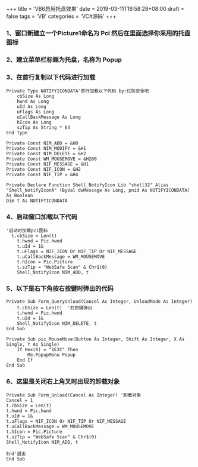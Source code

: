 +++
title = 'VB6启用托盘效果'
date = 2019-03-11T16:58:28+08:00
draft = false
tags = 'VB'
categories = 'VC#源码'
+++

### 1、窗口新建立一个Picture1命名为 Pci 然后在里面选择你采用的托盘图标
### 2、建立菜单栏标题为托盘，名称为 Popup
### 3、在首行复制以下代码进行加载
``` vb.net {linenos=inline}
Private Type NOTIFYICONDATA'首行加载以下代码 by:红防安全吧
    cbSize As Long
    hwnd As Long
    uId As Long
    uFlags As Long
    uCallBackMessage As Long
    hIcon As Long
    szTip As String * 64
End Type
 
Private Const NIM_ADD = &H0
Private Const NIM_MODIFY = &H1
Private Const NIM_DELETE = &H2
Private Const WM_MOUSEMOVE = &H200
Private Const NIF_MESSAGE = &H1
Private Const NIF_ICON = &H2
Private Const NIF_TIP = &H4
 
Private Declare Function Shell_NotifyIcon Lib "shell32" Alias "Shell_NotifyIconA" (ByVal dwMessage As Long, pnid As NOTIFYICONDATA) As Boolean
Dim t As NOTIFYICONDATA
```
### 4、启动窗口加载以下代码
``` vb.net {linenos=inline}
'启动时加载pci图标
  t.cbSize = Len(t)
    t.hwnd = Pic.hwnd
    t.uId = 1&
    t.uFlags = NIF_ICON Or NIF_TIP Or NIF_MESSAGE
    t.uCallBackMessage = WM_MOUSEMOVE
    t.hIcon = Pic.Picture
    t.szTip = "WebSafe Scan" & Chr$(0)
    Shell_NotifyIcon NIM_ADD, t
```
### 5、以下是右下角按右按键时弹出的代码
``` vb.net {linenos=inline}
Private Sub Form_QueryUnload(Cancel As Integer, UnloadMode As Integer)
    t.cbSize = Len(t)  '右按键弹出
    t.hwnd = Pic.hwnd
    t.uId = 1&
    Shell_NotifyIcon NIM_DELETE, t
End Sub
 
Private Sub pic_MouseMove(Button As Integer, Shift As Integer, X As Single, Y As Single)
    If Hex(X) = "1E3C" Then
        Me.PopupMenu Popup
    End If
End Sub
```
### 6、这里是关闭右上角叉时出现的卸载对象
``` vb.net {linenos=inline}
Private Sub Form_Unload(Cancel As Integer) '卸载对象
Cancel = 1
t.cbSize = Len(t)
t.hwnd = Pic.hwnd
t.uId = 1&
t.uFlags = NIF_ICON Or NIF_TIP Or NIF_MESSAGE
t.uCallBackMessage = WM_MOUSEMOVE
t.hIcon = Pic.Picture
t.szTip = "WebSafe Scan" & Chr$(0)
Shell_NotifyIcon NIM_ADD, t
 
End'退出
End Sub
```